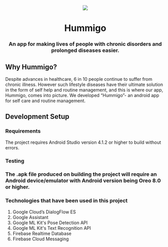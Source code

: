 <center>
  <div>
    <img src="https://user-images.githubusercontent.com/54185164/113014954-b30e9300-919a-11eb-92d4-ee07097f3eed.png"/>
  </div>
  <h1>Hummigo</h1>
  <h3>An app for making lives of people with chronic disorders and prolonged diseases easier.</h3>
</center>

<h2>Why Hummigo?</h2>
    Despite advances in healthcare, 6 in 10 people continue to suffer from chronic illness. However such lifestyle diseases have their ultimate solution in the form of self help and routine management, and this is where our app, Hummigo, comes into picture. We developed “Hummigo”- an android app for self care and routine management.  
</p>


<h2>Development Setup</h2>

<h3>Requirements</h3>

The project requires Android Studio version 4.1.2 or higher to build without errors.

<h3>Testing<h3>

The .apk file produced on building the project will require an Android device/emulator with Android version being Oreo 8.0 or higher.

<h3>Technologies that have been used in this project</h3>

<ol>
  <li>Google Cloud’s DialogFlow ES</li>
  <li>Google Assistant</li>
  <li>Google ML Kit's Pose Detection API</li>
  <li>Google ML Kit's Text Recognition API</li>
  <li>Firebase Realtime Database</li>
  <li>Firebase Cloud Messaging</li>
<ol>
  
